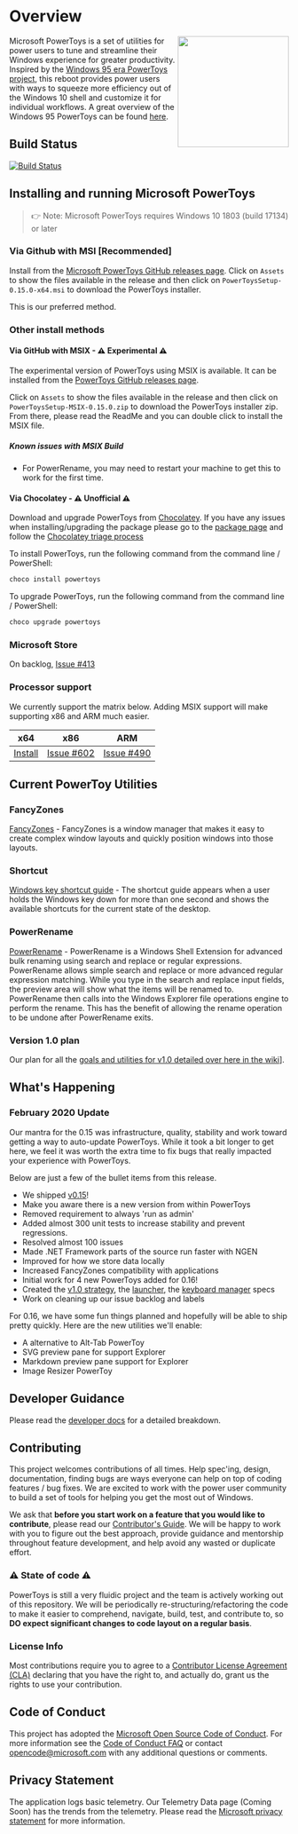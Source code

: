 # Overview

<img align="right" width="200" src="./doc/images/Logo.jpg" />

Microsoft PowerToys is a set of utilities for power users to tune and streamline their Windows experience for greater productivity. Inspired by the [Windows 95 era PowerToys project](https://en.wikipedia.org/wiki/Microsoft_PowerToys), this reboot provides power users with ways to squeeze more efficiency out of the Windows 10 shell and customize it for individual workflows.  A great overview of the Windows 95 PowerToys can be found [here](https://socket3.wordpress.com/2016/10/22/using-windows-95-powertoys/).

## Build Status

[![Build Status](https://dev.azure.com/ms/PowerToys/_apis/build/status/microsoft.PowerToys?branchName=master)](https://dev.azure.com/ms/PowerToys/_build?definitionId=35096)

## Installing and running Microsoft PowerToys

> 👉 Note: Microsoft PowerToys requires Windows 10 1803 (build 17134) or later

### Via Github with MSI [Recommended]

Install from the [Microsoft PowerToys GitHub releases page][github-release-link]. Click on `Assets` to show the files available in the release and then click on `PowerToysSetup-0.15.0-x64.msi` to download the PowerToys installer.

This is our preferred method.

### Other install methods

#### Via GitHub with MSIX - ⚠ Experimental ⚠

The experimental version of PowerToys using MSIX is available.  It can be installed from the [PowerToys GitHub releases page][github-release-link].

Click on `Assets` to show the files available in the release and then click on `PowerToysSetup-MSIX-0.15.0.zip` to download the PowerToys installer zip.  From there, please read the ReadMe and you can double click to install the MSIX file.

##### Known issues with MSIX Build

- For PowerRename, you may need to restart your machine to get this to work for the first time.

#### Via Chocolatey - ⚠ Unofficial ⚠

Download and upgrade PowerToys from [Chocolatey](https://chocolatey.org). If you have any issues when installing/upgrading the package please go to the [package page](https://chocolatey.org/packages/powertoys) and follow the [Chocolatey triage process](https://chocolatey.org/docs/package-triage-process)

To install PowerToys, run the following command from the command line / PowerShell:

```powershell
choco install powertoys
```

To upgrade PowerToys, run the following command from the command line / PowerShell:

```powershell
choco upgrade powertoys
```

### Microsoft Store

On backlog, [Issue #413](https://github.com/microsoft/PowerToys/issues/413)

### Processor support

We currently support the matrix below.  Adding MSIX support will make supporting x86 and ARM much easier.

| x64 | x86 | ARM |
|:---:|:---:|:---:|
| [Install][github-release-link] | [Issue #602](https://github.com/microsoft/PowerToys/issues/602)  | [Issue #490](https://github.com/microsoft/PowerToys/issues/490)|

## Current PowerToy Utilities

### FancyZones

[FancyZones](/src/modules/fancyzones/) - FancyZones is a window manager that makes it easy to create complex window layouts and quickly position windows into those layouts.

### Shortcut

[Windows key shortcut guide](/src/modules/shortcut_guide) - The shortcut guide appears when a user holds the Windows key down for more than one second and shows the available shortcuts for the current state of the desktop.

### PowerRename

[PowerRename](/src/modules/powerrename) - PowerRename is a Windows Shell Extension for advanced bulk renaming using search and replace or regular expressions. PowerRename allows simple search and replace or more advanced regular expression matching. While you type in the search and replace input fields, the preview area will show what the items will be renamed to. PowerRename then calls into the Windows Explorer file operations engine to perform the rename. This has the benefit of allowing the rename operation to be undone after PowerRename exits.

### Version 1.0 plan

Our plan for all the [goals and utilities for v1.0 detailed over here in the wiki][v1]].

## What's Happening

### February 2020 Update

Our mantra for the 0.15 was infrastructure, quality, stability and work toward getting a way to auto-update PowerToys.  While it took a bit longer to get here, we feel it was worth the extra time to fix bugs that really impacted your experience with PowerToys.

Below are just a few of the bullet items from this release.

- We shipped [v0.15][github-release-link]!
- Make you aware there is a new version from within PowerToys
- Removed requirement to always 'run as admin'
- Added almost 300 unit tests to increase stability and prevent regressions.
- Resolved almost 100 issues
- Made .NET Framework parts of the source run faster with NGEN
- Improved for how we store data locally
- Increased FancyZones compatibility with applications
- Initial work for 4 new PowerToys added for 0.16!
- Created the [v1.0 strategy][v1], the [launcher](https://github.com/microsoft/PowerToys/wiki/Launcher), the [keyboard manager](https://github.com/microsoft/PowerToys/wiki/Keyboard-Manager) specs
- Work on cleaning up our issue backlog and labels

For 0.16, we have some fun things planned and hopefully will be able to ship pretty quickly. Here are the new utilities we'll enable:

- A alternative to Alt-Tab PowerToy
- SVG preview pane for support Explorer
- Markdown preview pane support for Explorer
- Image Resizer PowerToy

## Developer Guidance

Please read the [developer docs](/doc/devdocs) for a detailed breakdown.

## Contributing

This project welcomes contributions of all times. Help spec'ing, design, documentation, finding bugs are ways everyone can help on top of coding features / bug fixes. We are excited to work with the power user community to build a set of tools for helping you get the most out of Windows.

We ask that **before you start work on a feature that you would like to contribute**, please read our [Contributor's Guide](contributing.md). We will be happy to work with you to figure out the best approach, provide guidance and mentorship throughout feature development, and help avoid any wasted or duplicate effort.

### ⚠ State of code ⚠

PowerToys is still a very fluidic project and the team is actively working out of this repository.  We will be periodically re-structuring/refactoring the code to make it easier to comprehend, navigate, build, test, and contribute to, so **DO expect significant changes to code layout on a regular basis**.

### License Info

 Most contributions require you to agree to a [Contributor License Agreement (CLA)][oss-CLA] declaring that you have the right to, and actually do, grant us the rights to use your contribution.

## Code of Conduct

This project has adopted the [Microsoft Open Source Code of Conduct][oss-conduct-code]. For more information see the [Code of Conduct FAQ][oss-conduct-FAQ] or contact [opencode@microsoft.com][oss-conduct-email] with any additional questions or comments.

## Privacy Statement

The application logs basic telemetry. Our Telemetry Data page (Coming Soon) has the trends from the telemetry. Please read the [Microsoft privacy statement][privacyLink] for more information.

[oss-CLA]: https://cla.opensource.microsoft.com
[oss-conduct-code]: https://opensource.microsoft.com/codeofconduct/
[oss-conduct-FAQ]: https://opensource.microsoft.com/codeofconduct/faq/
[oss-conduct-email]: mailto:opencode@microsoft.com
[github-release-link]: https://github.com/microsoft/PowerToys/releases/
[v1]: https://github.com/microsoft/PowerToys/wiki/Version-1.0-Strategy
[privacyLink]: http://go.microsoft.com/fwlink/?LinkId=521839
